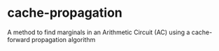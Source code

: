 # cache-propagation
A method to find marginals in an Arithmetic Circuit (AC) using a cache-forward propagation algorithm
